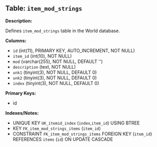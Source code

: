 ## Table: `item_mod_strings`

**Description:**

Defines `item_mod_strings` table in the World database.

**Columns:**
- `id` (int(11), PRIMARY KEY, AUTO_INCREMENT, NOT NULL)
- `item_id` (int(10), NOT NULL)
- `mod` (varchar(255), NOT NULL, DEFAULT '')
- `description` (text, NOT NULL)
- `unk1` (tinyint(3), NOT NULL, DEFAULT 0)
- `unk2` (tinyint(3), NOT NULL, DEFAULT 0)
- `index` (tinyint(3), NOT NULL, DEFAULT 0)

**Primary Keys:**
- id

**Indexes/Notes:**
- UNIQUE KEY `UK_itemid_index` (`index`,`item_id`) USING BTREE
- KEY `FK_item_mod_strings_items` (`item_id`)
- CONSTRAINT `FK_item_mod_strings_items` FOREIGN KEY (`item_id`) REFERENCES `items` (`id`) ON UPDATE CASCADE